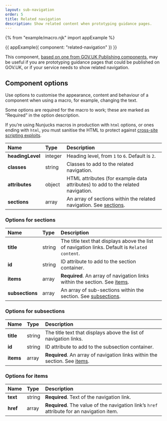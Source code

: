 ```yaml
---
layout: sub-navigation
order: 5
title: Related navigation
description: Show related content when prototyping guidance pages.
---
```


{% from "example/macro.njk" import appExample %}

{{ appExample({
  component: "related-navigation"
}) }}

This component, [based on one from GOV.UK Publishing components](https://components.publishing.service.gov.uk/component-guide/related_navigation), may be useful if you are prototyping guidance pages that could be published on GOV.UK, or if your service needs to show related navigation.

## Component options

Use options to customise the appearance, content and behaviour of a component when using a macro, for example, changing the text.

Some options are required for the macro to work; these are marked as “Required” in the option description.

If you’re using Nunjucks macros in production with `html` options, or ones ending with `html`, you must sanitise the HTML to protect against [cross-site scripting exploits](https://developer.mozilla.org/en-US/docs/Glossary/Cross-site_scripting).

| Name             | Type    | Description                                                                                |
| :--------------- | :------ | :----------------------------------------------------------------------------------------- |
| **headingLevel** | integer | Heading level, from `1` to `6`. Default is `2`.                                            |
| **classes**      | string  | Classes to add to the related navigation.                                                  |
| **attributes**   | object  | HTML attributes (for example data attributes) to add to the related navigation.            |
| **sections**     | array   | An array of sections within the related navigation. See [sections](#options-for-sections). |

### Options for sections

| Name            | Type   | Description                                                                                     |
| :-------------- | :----- | :---------------------------------------------------------------------------------------------- |
| **title**       | string | The title text that displays above the list of navigation links. Default is `Related content`.  |
| **id**          | string | ID attribute to add to the section container.                                                   |
| **items**       | array  | **Required**. An array of navigation links within the section. See [items](#options-for-items). |
| **subsections** | array  | An array of sub-sections within the section. See [subsections](#options-for-subsections).       |

### Options for subsections

| Name      | Type   | Description                                                                                     |
| :-------- | :----- | :---------------------------------------------------------------------------------------------- |
| **title** | string | The title text that displays above the list of navigation links.                                |
| **id**    | string | ID attribute to add to the subsection container.                                                |
| **items** | array  | **Required**. An array of navigation links within the section. See [items](#options-for-items). |

### Options for items

| Name     | Type   | Description                                                                               |
| :------- | :----- | :---------------------------------------------------------------------------------------- |
| **text** | string | **Required**. Text of the navigation link.                                                |
| **href** | array  | **Required**. The value of the navigation link’s `href` attribute for an navigation item. |
